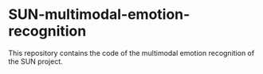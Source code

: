 # SUN-multimodal-emotion-recognition
This repository contains the code of the multimodal emotion recognition of the SUN project.
